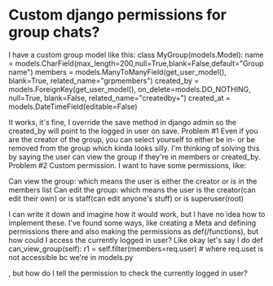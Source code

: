 
# Custom django permissions for group chats?

I have a custom group model like this:
class MyGroup(models.Model):
    name = models.CharField(max_length=200,null=True,blank=False,default="Group name")
    members = models.ManyToManyField(get_user_model(), blank=True, related_name="grpmembers")
    created_by = models.ForeignKey(get_user_model(), on_delete=models.DO_NOTHING, null=True, blank=False, related_name="createdby+")
    created_at = models.DateTimeField(editable=False)

It works, it's fine, I override the save method in django admin so the created_by will point to the logged in user on save.
Problem #1
Even if you are the creator of the group, you can select yourself to either be in- or be removed from the group which kinda looks silly. I'm thinking of solving this by saying the user can view the group if they're in members or created_by.
Problem #2
Custom permission. I want to have some permissions, like:

Can view the group: which means the user is either the creator or is in the members list
Can edit the group: which means the user is the creator(can edit their own) or is staff(can edit anyone's stuff) or is superuser(root)

I can write it down and imagine how it would work, but I have no idea how to implement these.
I've found some ways, like creating a Meta and defining permissions there and also making the permissions as def(/functions), but how could I access the currently logged in user?
Like okay let's say I do
def can_view_group(self):
r1 = self.filter(members=req.user) # where req.uset is not accessible bc we're in models.py

, but how do I tell the permission to check the currently logged in user?

        